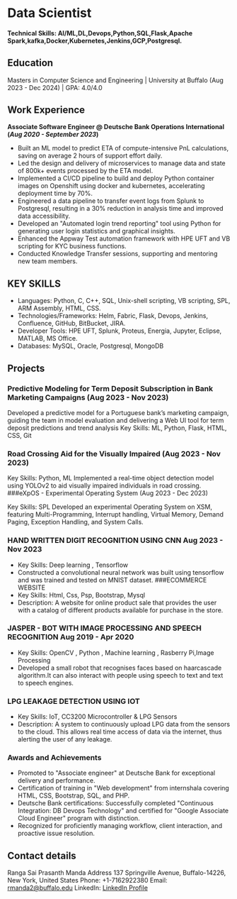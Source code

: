 # Data Scientist

#### Technical Skills: AI/ML,DL,Devops,Python,SQL,Flask,Apache Spark,kafka,Docker,Kubernetes,Jenkins,GCP,Postgresql.

## Education
Masters in Computer Science and Engineering | University at Buffalo (Aug 2023 - Dec 2024)		| GPA: 4.0/4.0		       		

## Work Experience
**Associate Software Engineer @ Deutsche Bank Operations International (_Aug 2020 - September 2023_)**
- Built an ML model to predict ETA of compute-intensive PnL calculations, saving on average 2 hours of support effort daily.
- Led the design and delivery of microservices to manage data and state of 800k+ events processed by the ETA model.
- Implemented a CI/CD pipeline to build and deploy Python container images on Openshift using docker and kubernetes, accelerating deployment time by 70%.
- Engineered a data pipeline to transfer event logs from Splunk to Postgresql, resulting in a 30% reduction in analysis time and improved data accessibility.
- Developed an "Automated login trend reporting" tool using Python for generating user login statistics and graphical insights.
- Enhanced the Appway Test automation framework with HPE UFT and VB scripting for KYC business functions.
- Conducted Knowledge Transfer sessions, supporting and mentoring new team members.
## KEY SKILLS
- Languages: Python, C, C++, SQL, Unix-shell scripting, VB scripting, SPL, ARM Assembly, HTML, CSS.
- Technologies/Frameworks: Helm, Fabric, Flask, Devops, Jenkins, Confluence, GitHub, BitBucket, JIRA.
- Developer Tools: HPE UFT, Splunk, Proteus, Energia, Jupyter, Eclipse, MATLAB, MS Office.
- Databases: MySQL, Oracle, Postgresql, MongoDB
## Projects
### Predictive Modeling for Term Deposit Subscription in Bank Marketing Campaigns (Aug 2023 - Nov 2023)

Developed a predictive model for a Portuguese bank’s marketing campaign, guiding the team in model evaluation and delivering a Web UI tool for term deposit predictions and trend analysis
Key Skills: ML, Python, Flask, HTML, CSS, Git
### Road Crossing Aid for the Visually Impaired (Aug 2023 - Nov 2023)
Key Skills: Python, ML
Implemented a real-time object detection model using YOLOv2 to aid visually impaired individuals in road crossing.
###eXpOS - Experimental Operating System (Aug 2023 - Dec 2023)

Key Skills: SPL
Developed an experimental Operating System on XSM, featuring Multi-Programming, Interrupt handling, Virtual Memory, Demand Paging, Exception Handling, and System Calls.

### HAND WRITTEN DIGIT RECOGNITION USING CNN Aug 2023 - Nov 2023
- Key Skills: Deep learning , Tensorflow
- Constructed a convolutional neural network was built using tensorflow and was trained and tested
on MNIST dataset.
###ECOMMERCE WEBSITE
- Key Skills: Html, Css, Psp, Bootstrap, Mysql
- Description: A website for online product sale that provides the user with a catalog of different products available for purchase in the store.


### JASPER - BOT WITH IMAGE PROCESSING AND SPEECH RECOGNITION Aug 2019 - Apr 2020
- Key Skills: OpenCV , Python , Machine learning , Rasberry Pi,Image Processing
- Developed a small robot that recognises faces based on haarcascade algorithm.It can also interact with people using speech to text and text to speech engines.

### LPG LEAKAGE DETECTION USING IOT
- Key Skills: IoT, CC3200 Microcontroller &amp; LPG Sensors
- Description: A system to continuously upload LPG data from the sensors to the cloud. This allows real time access of data via the internet, thus alerting the user of any leakage.
### Awards and Achievements
- Promoted to "Associate engineer" at Deutsche Bank for exceptional delivery and performance.
- Certification of training in "Web development" from internshala covering HTML, CSS, Bootstrap, SQL, and PHP.
- Deutsche Bank certifications: Successfully completed "Continuous Integration: DB Devops Technology" and certified for "Google Associate Cloud Engineer" program with distinction.
- Recognized for proficiently managing workflow, client interaction, and proactive issue resolution.

## Contact details
Ranga Sai Prasanth Manda 
Address 137 Springville Avenue, Buffalo-14226, New York, United States
Phone: +1-7162922380 
Email: rmanda2@buffalo.edu 
LinkedIn: [LinkedIn Profile](https://www.linkedin.com/in/prasanth-manda-440479152/)
